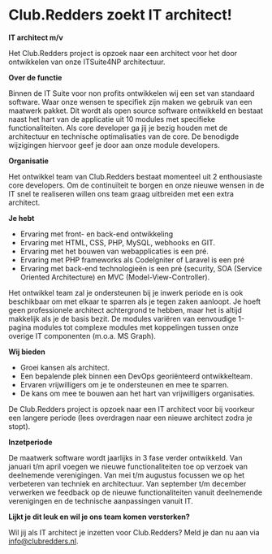 # **Club.Redders zoekt IT architect!**

**IT architect m/v**

Het Club.Redders project is opzoek naar een architect voor het door ontwikkelen van onze ITSuite4NP architectuur.

**Over de functie**

Binnen de IT Suite voor non profits ontwikkelen wij een set van standaard software. Waar onze wensen te specifiek zijn maken we gebruik van een maatwerk pakket. Dit wordt als open source software ontwikkeld en bestaat naast het hart van de applicatie uit 10 modules met specifieke functionaliteiten. Als core developer ga jij je bezig houden met de architectuur en technische optimalisaties van de core. De benodigde wijzigingen hiervoor geef je door aan onze module developers.

**Organisatie**

Het ontwikkel team van Club.Redders bestaat momenteel uit 2 enthousiaste core developers. Om de continuïteit te borgen en onze nieuwe wensen in de IT snel te realiseren willen ons team graag uitbreiden met een extra architect.

**Je hebt**

- Ervaring met front- en back-end ontwikkeling
- Ervaring met HTML, CSS, PHP, MySQL, webhooks en GIT.
- Ervaring met het bouwen van webapplicaties is een pré.
- Ervaring met PHP frameworks als CodeIgniter of Laravel is een pré
- Ervaring met back-end technologieën is een pré (security, SOA (Service Oriented Architecture) en MVC (Model-View-Controller).

Het ontwikkel team zal je ondersteunen bij je inwerk periode en is ook beschikbaar om met elkaar te sparren als je tegen zaken aanloopt. Je hoeft geen professionele architect achtergrond te hebben, maar het is altijd makkelijk als je de basis bezit. De modules variëren van eenvoudige 1-pagina modules tot complexe modules met koppelingen tussen onze overige IT componenten (m.o.a. MS Graph).

**Wij bieden**

- Groei kansen als architect.
- Een bepalende plek binnen een DevOps georiënteerd ontwikkelteam.
- Ervaren vrijwilligers om je te ondersteunen en mee te sparren.
- De kans om mee te bouwen aan het hart van vrijwilligers organisaties.

De Club.Redders project is opzoek naar een IT architect voor bij voorkeur een langere periode (lees overdragen naar een nieuwe architect zodra je stopt).

**Inzetperiode**

De maatwerk software wordt jaarlijks in 3 fase verder ontwikkeld. Van januari t/m april voegen we nieuwe functionaliteiten toe op verzoek van deelnemende verenigingen. Van mei t/m augustus focussen we op het verbeteren van techniek en architectuur. Van september t/m december verwerken we feedback op de nieuwe functionaliteiten vanuit deelnemende verenigingen en de technische aanpassingen vanuit IT.

**Lijkt je dit leuk en wil je ons team komen versterken?**

Wil jij als IT architect je inzetten voor Club.Redders? Meld je dan nu aan via [info@clubredders.nl](mailto:info@clubredders.nl?subject=Aanmelding%20vacature%20architect).